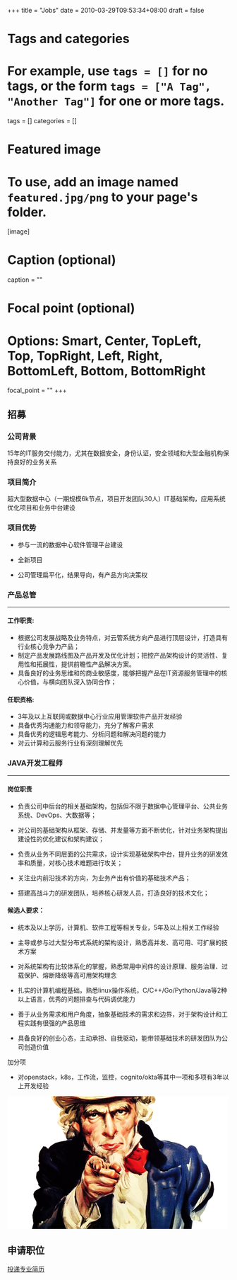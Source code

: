 +++
title = "Jobs"
date = 2010-03-29T09:53:34+08:00
draft = false

# Tags and categories
# For example, use `tags = []` for no tags, or the form `tags = ["A Tag", "Another Tag"]` for one or more tags.
tags = []
categories = []

# Featured image
# To use, add an image named `featured.jpg/png` to your page's folder. 
[image]
  # Caption (optional)
  caption = ""

  # Focal point (optional)
  # Options: Smart, Center, TopLeft, Top, TopRight, Left, Right, BottomLeft, Bottom, BottomRight
  focal_point = ""
+++


## 招募


### 公司背景

15年的IT服务交付能力，尤其在数据安全，身份认证，安全领域和大型金融机构保持良好的业务关系

### 项目简介

超大型数据中心（一期规模6k节点，项目开发团队30人）IT基础架构，应用系统优化项目和业务中台建设

### 项目优势

- 参与一流的数据中心软件管理平台建设

- 全新项目

- 公司管理扁平化，结果导向，有产品方向决策权

### 产品总管

---

#### 工作职责:

- 根据公司发展战略及业务特点，对云管系统方向产品进行顶层设计，打造具有行业核心竞争力产品；
- 制定产品发展路线图及产品开发及优化计划；把控产品架构设计的灵活性、复用性和拓展性，提供前瞻性产品解决方案。
- 具备良好的业务思维和的商业敏感度，能够把握产品在IT资源服务管理中的核心价值，与横向团队深入协同合作； 
 
  
#### 任职资格: 

- 3年及以上互联网或数据中心行业应用管理软件产品开发经验 
- 具备优秀沟通能力和领导能力，充分了解客户需求 
- 具备优秀的逻辑思考能力、分析问题和解决问题的能力
- 对云计算和云服务行业有深刻理解优先
 


### JAVA开发工程师

---


#### 岗位职责

- 负责公司中后台的相关基础架构，包括但不限于数据中心管理平台、公共业务系统、DevOps、大数据等； 

- 对公司的基础架构从框架、存储、并发量等方面不断优化，针对业务架构提出建设性的优化建议和架构建议； 

- 负责从业务不同层面的公共需求，设计实现基础架构中台，提升业务的研发效率和质量，对核心技术难题进行攻关； 

- 关注业内前沿技术的方向，为业务产出有价值的基础技术产品； 

- 搭建高战斗力的研发团队，培养核心研发人员，打造良好的技术文化；   


#### 候选人要求：

- 统本及以上学历，计算机、软件工程等相关专业，5年及以上相关工作经验

- 主导或参与过大型分布式系统的架构设计，熟悉高并发、高可用、可扩展的技术方案

- 对系统架构有比较体系化的掌握，熟悉常用中间件的设计原理、服务治理、过载保护、熔断降级等高可用架构理念

- 扎实的计算机编程基础，熟悉linux操作系统，C/C++/Go/Python/Java等2种以上语言，优秀的问题排查与代码调优能力

- 善于从业务需求和用户角度，抽象基础技术的需求和边界，对于架构设计和工程实践有很强的产品思维 

- 具备良好的创业心态，主动承担、自我驱动，能带领基础技术的研发团队为公司创造价值

加分项

- 对openstack，k8s，工作流，监控，cognito/okta等其中一项和多项有3年以上开发经验


![](/img/post/you-are-wanted.jpg)

## 申请职位

[投递专业简历](mailto:fn@wubigo.com)
